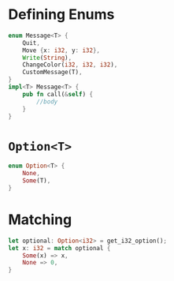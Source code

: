 # Defining Enums
```rust
enum Message<T> {
    Quit,
    Move {x: i32, y: i32},
    Write(String),
    ChangeColor(i32, i32, i32),
    CustomMessage(T),
}
impl<T> Message<T> {
    pub fn call(&self) {
        //body
    }
}
```
# `Option<T>`
```rust
enum Option<T> {
    None,
    Some(T),
}
```

# Matching
```rust
let optional: Option<i32> = get_i32_option();
let x: i32 = match optional {
    Some(x) => x,
    None => 0,
}
```
